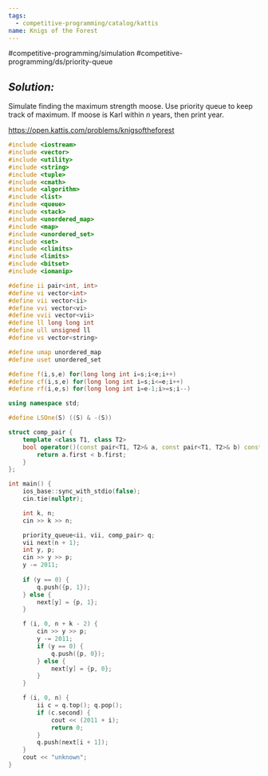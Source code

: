 ```yaml
---
tags:
  - competitive-programming/catalog/kattis
name: Knigs of the Forest
---
```

#competitive-programming/simulation
#competitive-programming/ds/priority-queue
## _Solution:_
Simulate finding the maximum strength moose. Use priority queue to keep track of maximum. If moose is Karl within $n$ years, then print year.

https://open.kattis.com/problems/knigsoftheforest
```cpp
#include <iostream>
#include <vector>
#include <utility>
#include <string>
#include <tuple>
#include <cmath>
#include <algorithm>
#include <list>
#include <queue>
#include <stack>
#include <unordered_map>
#include <map>
#include <unordered_set>
#include <set>
#include <climits>
#include <limits>
#include <bitset>
#include <iomanip>

#define ii pair<int, int>
#define vi vector<int>
#define vii vector<ii>
#define vvi vector<vi>
#define vvii vector<vii>
#define ll long long int
#define ull unsigned ll
#define vs vector<string>

#define umap unordered_map
#define uset unordered_set

#define f(i,s,e) for(long long int i=s;i<e;i++)
#define cf(i,s,e) for(long long int i=s;i<=e;i++)
#define rf(i,e,s) for(long long int i=e-1;i>=s;i--)

using namespace std;

#define LSOne(S) ((S) & -(S))

struct comp_pair {
    template <class T1, class T2>
    bool operator()(const pair<T1, T2>& a, const pair<T1, T2>& b) const {
        return a.first < b.first;
    }
};

int main() {
    ios_base::sync_with_stdio(false);
    cin.tie(nullptr);

    int k, n;
    cin >> k >> n;

    priority_queue<ii, vii, comp_pair> q;
    vii next(n + 1);
    int y, p;
    cin >> y >> p;
    y -= 2011;
    
    if (y == 0) {
        q.push({p, 1});
    } else {
        next[y] = {p, 1};
    }

    f (i, 0, n + k - 2) {
        cin >> y >> p;
        y -= 2011;
        if (y == 0) {
            q.push({p, 0});
        } else {
            next[y] = {p, 0};
        }
    }

    f (i, 0, n) {
        ii c = q.top(); q.pop();
        if (c.second) {
            cout << (2011 + i);
            return 0;
        }
        q.push(next[i + 1]);
    }
    cout << "unknown";
}
```
